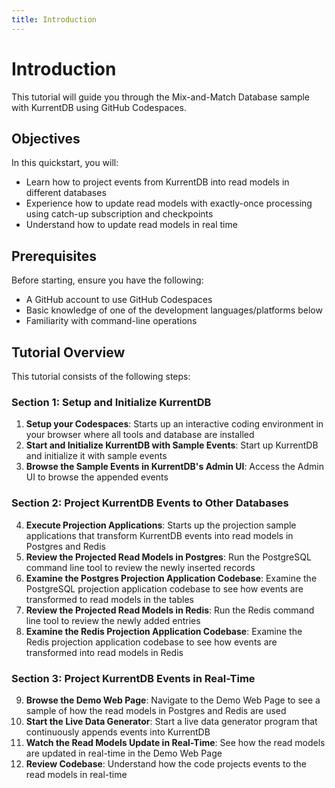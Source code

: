 ```yaml
---
title: Introduction
---
```


# Introduction

This tutorial will guide you through the Mix-and-Match Database sample with KurrentDB using GitHub Codespaces.

## Objectives

In this quickstart, you will:

- Learn how to project events from KurrentDB into read models in different databases
- Experience how to update read models with exactly-once processing using catch-up subscription and checkpoints
- Understand how to update read models in real time

## Prerequisites

Before starting, ensure you have the following:

- A GitHub account to use GitHub Codespaces
- Basic knowledge of one of the development languages/platforms below
- Familiarity with command-line operations

## Tutorial Overview

This tutorial consists of the following steps:

### Section 1: Setup and Initialize KurrentDB
1. **Setup your Codespaces**: Starts up an interactive coding environment in your browser where all tools and database are installed
2. **Start and Initialize KurrentDB with Sample Events**: Start up KurrentDB and initialize it with sample events
3. **Browse the Sample Events in KurrentDB's Admin UI**: Access the Admin UI to browse the appended events
### Section 2: Project KurrentDB Events to Other Databases 
4. **Execute Projection Applications**: Starts up the projection sample applications that transform KurrentDB events into read models in Postgres and Redis
5. **Review the Projected Read Models in Postgres**: Run the PostgreSQL command line tool to review the newly inserted records
6. **Examine the Postgres Projection Application Codebase**: Examine the PostgreSQL projection application codebase to see how events are transformed to read models in the tables
7. **Review the Projected Read Models in Redis**: Run the Redis command line tool to review the newly added entries
8. **Examine the Redis Projection Application Codebase**: Examine the Redis projection application codebase to see how events are transformed into read models in Redis
### Section 3: Project KurrentDB Events in Real-Time
9. **Browse the Demo Web Page**: Navigate to the Demo Web Page to see a sample of how the read models in Postgres and Redis are used
10.  **Start the Live Data Generator**: Start a live data generator program that continuously appends events into KurrentDB
11.  **Watch the Read Models Update in Real-Time**: See how the read models are updated in real-time in the Demo Web Page
12.  **Review Codebase**: Understand how the code projects events to the read models in real-time
